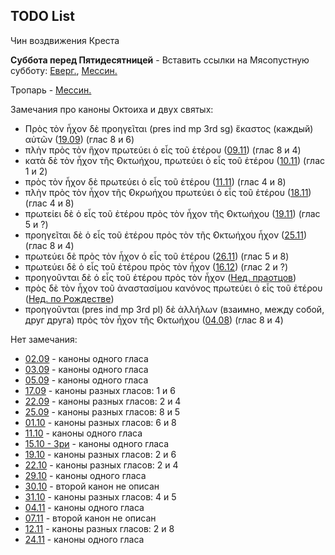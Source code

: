 
## TODO List

Чин воздвижения Креста

**Суббота перед Пятидесятницей** - Вставить ссылки на Мясопустную субботу:
[Еверг.](13_moving_cycle/B_14_EUR_week7.ru.md#Суббота-перед-Пятидесятницей), 
[Мессин.](13_moving_cycle/B_14_MES_week7.ru.md#Суббота-перед-Пятидесятницей)

Тропарь - [Мессин.](11_november/11_04_MES.ru.md)

Замечания про каноны Октоиха и двух святых:
- Πρὸς τὸν ἦχον δὲ προηγεῖται (pres ind mp 3rd sg) ἕκαστος (каждый) αὐτῶν ([19.09](09_september/09_19_EUR.ru.md)) (глас 8 и 6)
- πλὴν πρὸς τὸν ἣχον πρωτεύει ὁ εἷς τοῦ ἑτέρου ([09.11](11_november/11_09_EUR.ru.md)) (глас 8 и 4)
- κατὰ δὲ τὸν ἦχον τῆς ̓Οκτωήχου, πρωτεύει ὁ εἷς τοῦ ἑτέρου ([10.11](11_november/11_10_EUR.ru.md)) (глас 1 и 2)
- πρὸς τὸν ἦχον δὲ πρωτεύει ὁ εἷς τοῦ ἑτέρου ([11.11](11_november/11_11_EUR.ru.md)) (глас 4 и 8)
- πλὴν πρὸς τὸν ἦχον τῆς ̓Οκρωήχου πρωτεύει ὁ εἷς τοῦ ἑτέρου ([18.11](11_november/11_18_EUR.ru.md)) (глас 4 и 8)
- πρωτείει δὲ ὁ εἷς τοῦ ἐτέρου πρὸς τὸν ἦχον τῆς ̓Οκτωήχου ([19.11](11_november/11_19_EUR.ru.md)) (глас 5 и ?)
- προηγεῖται δὲ ὁ εἷς τοῦ ἐτέρου πρὸς τὸν τῆς ̓Οκτωήχου ἦχον ([25.11](11_november/11_25_EUR.ru.md)) (глас 8 и 4)
- πρωτεύει δὲ πρὸς τὸν ἦχον ὁ εἷς τοῦ ἑτέρου ([26.11](11_november/11_26_EUR.ru.md)) (глас 5 и 8)
- πρωτεύει δὲ ὁ εἷς τοῦ ἐτέρου πρὸς τὸν ἧχον ([16.12](12_december/12_16_EUR.ru.md)) (глас 2 и ?)
- προηγοῦνται δὲ ὁ εἷς τοῦ ἐτέρου πρὸς τὸν ἦχον ([Нед. праотцов](12_december/12_16_X_EUR_propatoron.ru.md))
- πρὸς δὲ τὸν ἦχον τοῦ ἀναστασίμου κανόνος πρωτεύει ὁ εἷς τοῦ ἐτέρου ([Нед. по Рождестве](12_december/12_26_Y_EUR_sunday.ru.md))
- προηγοῦνται (pres ind mp 3rd pl) δὲ ἀλλήλων (взаимно, между собой, друг друга) πρὸς τὸν ἦχον τῆς ̓Οκτωήχου ([04.08](08_august/08_04_EUR.ru.md)) (глас 8 и 4)

Нет замечания:
- [02.09](09_september/09_02_EUR.ru.md) - каноны одного гласа
- [03.09](09_september/09_03_EUR.ru.md) - каноны одного гласа
- [05.09](09_september/09_05_EUR.ru.md) - каноны одного гласа
- [17.09](09_september/09_17_EUR.ru.md) - каноны разных гласов: 1 и 6
- [22.09](09_september/09_22_EUR.ru.md) - каноны разных гласов: 2 и 4
- [25.09](09_september/09_25_EUR.ru.md) - каноны разных гласов: 8 и 5
- [01.10](10_october/10_01_EUR.ru.md) - каноны разных гласов: 6 и 8
- [11.10](10_october/10_11_EUR.ru.md) - каноны одного гласа
- [15.10 - Зри](10_october/10_15_EUR.ru.md) - каноны одного гласа
- [19.10](10_october/10_19_EUR.ru.md) - каноны разных гласов: 2 и 6
- [22.10](10_october/10_22_EUR.ru.md) - каноны разных гласов: 2 и 4
- [29.10](10_october/10_29_EUR.ru.md) - каноны одного гласа
- [30.10](10_october/10_30_EUR.ru.md) - второй канон не описан
- [31.10](10_october/10_31_EUR.ru.md) - каноны разных гласов: 4 и 5
- [04.11](11_november/11_04_EUR.ru.md) - каноны одного гласа
- [07.11](11_november/11_07_EUR.ru.md) - второй канон не описан
- [12.11](11_november/11_12_EUR.ru.md) - каноны разных гласов: 2 и 8
- [24.11](11_november/11_24_EUR.ru.md) - каноны одного гласа
